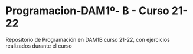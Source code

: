 # Programacion-DAM1º- B - Curso 21-22
Repositorio de Programación en DAM1B curso 21-22, con ejercicios realizados durante el curso
